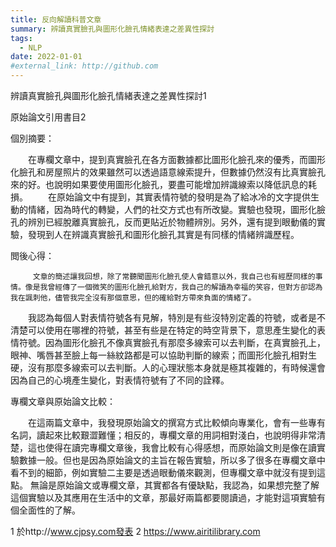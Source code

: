 ```yaml
---
title: 反向解讀科普文章
summary: 辨讀真實臉孔與圖形化臉孔情緒表達之差異性探討 
tags:
  - NLP
date: 2022-01-01
#external_link: http://github.com
---
```


辨讀真實臉孔與圖形化臉孔情緒表達之差異性探討1

原始論文引用書目2

個別摘要：

　　在專欄文章中，提到真實臉孔在各方面數據都比圖形化臉孔來的優秀，而圖形化臉孔和房屋照片的效果雖然可以透過語意線索提升，但數據仍然沒有比真實臉孔來的好。也說明如果要使用圖形化臉孔，要盡可能增加辨識線索以降低訊息的耗損。
　　在原始論文中有提到，其實表情符號的發明是為了給冰冷的文字提供生動的情緒，因為時代的轉變，人們的社交方式也有所改變。實驗也發現，圖形化臉孔的辨別已經脫離真實臉孔，反而更貼近於物體辨別。另外，還有提到眼動儀的實驗，發現到人在辨識真實臉孔和圖形化臉孔其實是有同樣的情緒辨識歷程。

閲後心得：

         文章的簡述讓我回想，除了常聽聞圖形化臉孔使人會錯意以外，我自己也有經歷同樣的事情。像是我曾經傳了一個微笑的圖形化臉孔給對方，我自己的解讀為幸福的笑容，但對方卻認為我在諷刺他，儘管我完全沒有那個意思，但的確給對方帶來負面的情緒了。
　　我認為每個人對表情符號各有見解，特別是有些沒特別定義的符號，或者是不清楚可以使用在哪裡的符號，甚至有些是在特定的時空背景下，意思產生變化的表情符號。因為圖形化臉孔不像真實臉孔有那麼多線索可以去判斷，在真實臉孔上，眼神、嘴唇甚至臉上每一絲紋路都是可以協助判斷的線索；而圖形化臉孔相對生硬，沒有那麼多線索可以去判斷。人的心理狀態本身就是極其複雜的，有時候還會因為自己的心境產生變化，對表情符號有了不同的詮釋。

專欄文章與原始論文比較：

　　在這兩篇文章中，我發現原始論文的撰寫方式比較傾向專業化，會有一些專有名詞，讀起來比較艱澀難懂；相反的，專欄文章的用詞相對淺白，也說明得非常清楚，這也使得在讀完專欄文章後，我會比較有心得感想，而原始論文則是像在讀實驗數據一般。但也是因為原始論文的主旨在報告實驗，所以多了很多在專欄文章中看不到的細節，例如實驗二主要是透過眼動儀來觀測，但專欄文章中就沒有提到這點。
         無論是原始論文或專欄文章，其實都各有優缺點，我認為，如果想完整了解這個實驗以及其應用在生活中的文章，那最好兩篇都要閱讀過，才能對這項實驗有個全面性的了解。

 1 於http://www.cjpsy.com發表
 2 https://www.airitilibrary.com



